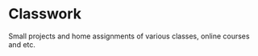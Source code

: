 Classwork
=========

Small projects and home assignments of various classes, online courses and etc.
